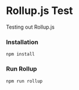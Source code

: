 # Rollup.js Test
Testing out Rollup.js

### Installation
```
npm install
```

### Run Rollup
```
npm run rollup
```
